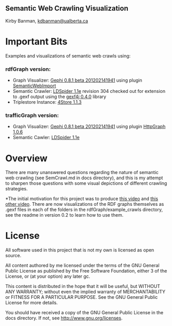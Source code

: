 ## Semantic Web Crawling Visualization
Kirby Banman, <kdbanman@ualberta.ca>

# Important Bits

Examples and visualizations of semantic web crawls using:

### rdfGraph version:
- Graph Visualizer: [Gephi 0.8.1 beta 201202141941](http://gephi.org/) using plugin [SemanticWebImport](https://gephi.org/plugins/semanticwebimport/)
- Semantic Crawler: [LDSpider 1.1e](http://code.google.com/p/ldspider/) revision 304 checked out for extension to .gexf output using the [gexf4j 0.4.0](https://github.com/francesco-ficarola/gexf4j) library
- Triplestore Instance: [4Store 1.1.3](http://4store.org/trac/wiki/Download)

### trafficGraph version:
- Graph Visualizer: [Gephi 0.8.1 beta 201202141941](http://gephi.org/) using plugin [HttpGraph 1.0.6](https://gephi.org/plugins/http-graph/)
- Semantic Cawler: [LDSpider 1.1e](http://code.google.com/p/ldspider/)

# Overview

There are many unanswered questions regarding the nature of semantic web crawling (see SemCrawl.md in docs directory), and this is my attempt to sharpen those questions with some visual depictions of different crawling strategies.

*The initial motivation for this project was to produce [this video](http://www.youtube.com/watch?v=CCBvwWIba3c) and [this other video](http://www.youtube.com/watch?v=w9UKUpyqw_4).  There are now visualizations of the RDF graphs themselves as .gexf files in each of the folders in the rdfGraph/example_crawls directory, see the readme in version 0.2 to learn how to use them.

# License

All software used in this project that is not my own is licensed as open source.

All content authored by me licensed under the terms of the GNU General Public License as published by the Free Software Foundation, either  3 of the License, or (at your option) any later gc.

This content is distributed in the hope that it will be useful, but WITHOUT ANY WARRANTY; without even the implied warranty of MERCHANTABILITY or FITNESS FOR A PARTICULAR PURPOSE. See the GNU General Public License for more details.

You should have received a copy of the GNU General Public License in the docs directory.  If not, see <http://www.gnu.org/licenses>.
